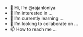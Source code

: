 - 👋 Hi, I’m @rajanloniya
- 👀 I’m interested in ...
- 🌱 I’m currently learning ...
- 💞️ I’m looking to collaborate on ...
- 📫 How to reach me ...

<!---
rajanloniya/rajanloniya is a ✨ special ✨ repository because its `README.md` (this file) appears on your GitHub profile.
You can click the Preview link to take a look at your changes.
--->
